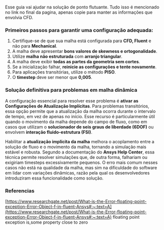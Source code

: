Esse guia vai ajudar na solução de ponto flutuante. Tudo isso é mencionado no link no final da pagina, apenas copie para manter as informações que envolvia CFD. 
### Primeiros passos para garantir uma configuração adequada:

1. Certifique-se de que sua malha está configurada para **CFD, Fluent** e não para **Mechanical**.
2. A malha deve apresentar **bons valores de skewness e ortogonalidade**.
3. Utilize **malha não estruturada** com **arranjo triangular**.
4. A malha deve exibir **todas as partes da geometria sem cortes**.
5. Se a inicialização falhar, **reinicie as configurações e tente novamente**.
6. Para aplicações transitórias, utilize o método **PISO**.
7. O **timestep** deve ser menor que **0,005**.
### Solução definitiva para problemas em malha dinâmica

A configuração essencial para resolver esse problema é **ativar as Configurações de Atualização Implícitas**. Para problemas transitórios, essa opção permite que a atualização da malha ocorra durante o intervalo de tempo, em vez de apenas no início. Esse recurso é particularmente útil quando o movimento da malha depende do campo de fluxo, como em casos que utilizam o **solucionador de seis graus de liberdade (6DOF)** ou envolvem **interação fluido-estrutura (FSI)**.

Habilitar a **atualização implícita da malha** melhora o acoplamento entre a solução de fluxo e o movimento da malha, tornando a simulação mais estável e robusta. Segundo a documentação do **Ansys Help Center**, essa técnica permite resolver simulações que, de outra forma, falhariam ou exigiriam timesteps excessivamente pequenos. O erro mais comum nesses casos não está na qualidade da malha, mas sim na dificuldade do software em lidar com variações dinâmicas, razão pela qual os desenvolvedores introduziram essa funcionalidade como solução.

### Referencias
[](https://www.researchgate.net/post/What-is-the-Error-floating-point-exception-Error-Object-f-in-fluent-Ansys#:~:text=A%20floating%20point%20exception%20is,some%20property%20close%20to%20zero)[https://www.researchgate.net/post/What-is-the-Error-floating-point-exception-Error-Object-f-in-fluent-Ansys#:~:text=A](https://www.researchgate.net/post/What-is-the-Error-floating-point-exception-Error-Object-f-in-fluent-Ansys#:~:text=A) floating point exception is,some property close to zero